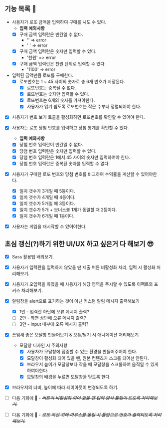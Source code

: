 ## 기능 목록 🚀

- 사용자가 로또 금액을 입력하여 구매를 시도 수 있다.
  - **입력 예외사항**
  - [x] 구매 금액 입력란은 빈칸일 수 없다.
    - '' => error
    - ' ' => error
  - [x] 구매 금액 입력란은 숫자만 입력할 수 있다.
    - '천원' => error
  - [x] 구매 금액 입력란은 천원 단위로 입력할 수 있다.
    - '1100' => error
- 입력된 금액만큼 로또를 구매한다.
  - [x] 로또번호는 1 ~ 45 사이의 숫자로 총 6개 번호가 저장된다.
    - [x] 로또번호는 중복될 수 없다.
    - [x] 로또번호는 숫자만 입력할 수 있다.
    - [x] 로또번호는 6개의 숫자를 가져야한다.
    - [x] 사용자가 읽기 쉽도록 로또번호는 작은 수부터 정렬되어야 한다.
- [x] 사용자가 번호 보기 토클을 활성화하면 로또번호를 확인할 수 있어야 한다.
- [x] 사용자는 로또 당첨 번호를 입력하고 당첨 통계를 확인할 수 있다.
  * **입력 예와사항**
  * [x] 당첨 번호 입력란이 빈칸일 수 없다.
  * [x] 당첨 번호 입력란은 숫자만 입력할 수 있다.
  * [x] 당첨 번호 입력란은 1에서 45 사이의 숫자만 입력하여야 한다.
  * [x] 당첨 번호 입력란은 중복된 숫자를 입력할 수 없다.
- [x] 사용자가 구매한 로또 번호와 당첨 번호를 비교하여 수익률을 계산할 수 있어야한다.
  - [x] 일치 갯수가 3개일 때 5등이다.
  - [x] 일치 갯수가 4개일 때 4등이다.
  - [x] 일치 갯수가 5개일 때 3등이다.
  - [x] 일치 갯수가 5개 + 보너스볼 1개가 동일할 때 2등이다.
  - [x] 일치 갯수가 6개일 때 1등이다.
  
- [x] 사용자는 게임을 재시작할 수 있어야한다.



## 초심 갱신(?)하기 위한 UI/UX 하고 싶은거 다 해보기 😎

* [x] Sass 활용법 배워보기.
* [x] 사용자가 입력란을 입력하지 않았을 땐 제출 버튼 비활성화 처리, 입력 시 활성화 처리해보기.
* [x] 사용자가 오입력을 하였을 때 사용자가 해당 영역을 주시할 수 있도록 이펙트와 포커스 처리해보기.
* [x] 알림창을 alert으로 표기하는 것이 아닌 커스텀 알림 메시지 출력해보기
  * [x] 1안 - 입력란 하단에 오류 메시지 출력?
  * [ ] 2안 - 화면 상단에 오류 메시지 출력?
  * [ ] 3안 - input 내부에 오류 메시지 출력?
* [x] 쓰임새 좋은 모달창 만들어보기 & 오픈/닫기 시 애니메이션 처리해보기
  * 모달창 디자인 시 주의사항
    * [x] 사용자가 모달창에 집중할 수 있는 환경을 만들어주어야 한다.
    * [x] 모달창이 활성화 되어 있을 땐, 원본 컨텐츠가 스크롤 되어선 안된다.
    * [x] 브라우저 높이가 모달창보다 작을 때 모달창을 스크롤하여 움직일 수 있게 하여야한다.
    * [x] 모달창의 배경을 누르면 모달창을 닫도록 한다.
* [x] 브라우저의 너비, 높이에 따라 레이아웃이 변경되도록 하기.
* [ ] 다음 기회에 🤥 -  _~~버튼이 비활성화 되어 있을 땐 입력 양식 툴팁이 뜨도록 처리해보기.~~_
* [ ] 다음 기회에 🤥 - _~~로또 복권 위에 마우스를 올릴 시 툴팁으로 번호가 출력되도록 처리해보기.~~_

